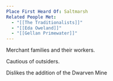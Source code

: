 ```yaml
---
Place First Heard Of: Saltmarsh
Related People Met:
  - "[[The Traditionalists]]"
  - "[[Eda Oweland]]"
  - "[[Gellan Primewater]]"
---
```

Merchant families and their workers.

Cautious of outsiders.

Dislikes the addition of the Dwarven Mine